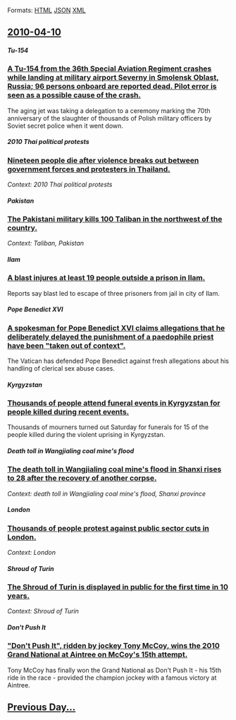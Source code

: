 
Formats: [HTML](2010/04/10/index.html)  [JSON](2010/04/10/index.json)  [XML](2010/04/10/index.xml)  

## [2010-04-10](/news/2010/04/10/index.md)

##### Tu-154
### [ A Tu-154 from the 36th Special Aviation Regiment crashes while landing at military airport Severny in Smolensk Oblast, Russia; 96 persons onboard are reported dead. Pilot error is seen as a possible cause of the crash. ](/news/2010/04/10/a-tu-154-from-the-36th-special-aviation-regiment-crashes-while-landing-at-military-airport-severny-in-smolensk-oblast-russia-96-persons-o.md)
The aging jet was taking a delegation to a ceremony marking the 70th anniversary of the slaughter of thousands of Polish military officers by Soviet secret police when it went down.

##### 2010 Thai political protests
### [Nineteen people die after violence breaks out between government forces and protesters in Thailand. ](/news/2010/04/10/nineteen-people-die-after-violence-breaks-out-between-government-forces-and-protesters-in-thailand.md)
_Context: 2010 Thai political protests_

##### Pakistan
### [The Pakistani military kills 100 Taliban in the northwest of the country. ](/news/2010/04/10/the-pakistani-military-kills-100-taliban-in-the-northwest-of-the-country.md)
_Context: Taliban, Pakistan_

##### Ilam
### [A blast injures at least 19 people outside a prison in Ilam. ](/news/2010/04/10/a-blast-injures-at-least-19-people-outside-a-prison-in-ilam.md)
Reports say blast led to escape of three prisoners from jail in city of Ilam.

##### Pope Benedict XVI
### [A spokesman for Pope Benedict XVI claims allegations that he deliberately delayed the punishment of a paedophile priest have been "taken out of context". ](/news/2010/04/10/a-spokesman-for-pope-benedict-xvi-claims-allegations-that-he-deliberately-delayed-the-punishment-of-a-paedophile-priest-have-been-taken-out.md)
The Vatican has defended Pope Benedict against fresh allegations about his handling of clerical sex abuse cases.

##### Kyrgyzstan
### [Thousands of people attend funeral events in Kyrgyzstan for people killed during recent events. ](/news/2010/04/10/thousands-of-people-attend-funeral-events-in-kyrgyzstan-for-people-killed-during-recent-events.md)
Thousands of mourners turned out Saturday for funerals for 15 of the people killed during the violent uprising in Kyrgyzstan.

##### Death toll in Wangjialing coal mine's flood
### [The death toll in Wangjialing coal mine's flood in Shanxi rises to 28 after the recovery of another corpse. ](/news/2010/04/10/the-death-toll-in-wangjialing-coal-mine-s-flood-in-shanxi-rises-to-28-after-the-recovery-of-another-corpse.md)
_Context: death toll in Wangjialing coal mine's flood, Shanxi province_

##### London
### [Thousands of people protest against public sector cuts in London. ](/news/2010/04/10/thousands-of-people-protest-against-public-sector-cuts-in-london.md)
_Context: London_

##### Shroud of Turin
### [The Shroud of Turin is displayed in public for the first time in 10 years. ](/news/2010/04/10/the-shroud-of-turin-is-displayed-in-public-for-the-first-time-in-10-years.md)
_Context: Shroud of Turin_

##### Don't Push It
### ["Don't Push It", ridden by jockey Tony McCoy, wins the 2010 Grand National at Aintree on McCoy's 15th attempt. ](/news/2010/04/10/don-t-push-it-ridden-by-jockey-tony-mccoy-wins-the-2010-grand-national-at-aintree-on-mccoy-s-15th-attempt.md)
Tony McCoy has finally won the Grand National as Don&#039;t Push It - his 15th ride in the race - provided the champion jockey with a famous victory at Aintree.

## [Previous Day...](/news/2010/04/9/index.md)

